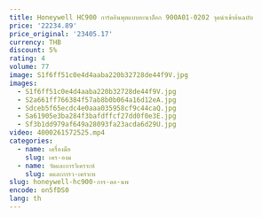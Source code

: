```yaml
---
title: Honeywell HC900 การ์ดอินพุตแบบอะนาล็อก 900A01-0202 จุดนําเข้าต้นฉบับ
price: '22234.89'
price_original: '23405.17'
currency: THB
discount: 5%
rating: 4
volume: 77
image: S1f6ff51c0e4d4aaba220b32728de44f9V.jpg
images:
  - S1f6ff51c0e4d4aaba220b32728de44f9V.jpg
  - S2a661ff766384f57ab8b0b064a16d12eA.jpg
  - Sdceb5f65ecdc4e0aaa035958cf9c44caQ.jpg
  - Sa61905e3ba284f3bafdffcf27dd0f0e3E.jpg
  - Sf3b1dd979af649a28093fa23acda6d29U.jpg
video: 4000261572525.mp4
categories:
  - name: เครื่องมือ
    slug: เคร-องม
  - name: วัดและการวิเคราะห์
    slug: ดและการว-เคราะห
slug: honeywell-hc900-การ-ดอ-นพ
encode: on5fDS0
lang: th
---
```

  